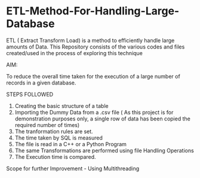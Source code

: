 # ETL-Method-For-Handling-Large-Database
ETL ( Extract Transform Load) is a method to efficiently handle large amounts of Data. This Repository consists of the various codes and files created/used in the process of exploring this technique

AIM:

To reduce the overall time taken for the execution of a large number of records in a given database.

STEPS FOLLOWED

1. Creating the basic structure of a table
2. Importing the Dummy Data from a .csv file ( As this project is for demonstration purposes only, a single row of data has been copied the required number of times)
3. The tranformation rules are set.
4. The time taken by SQL is measured
5. The file is read in a C++ or a Python Program
6. The same Transformations are performed using file Handling Operations
7. The Execution time is compared.

Scope for further Improvement - Using Multithreading
